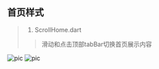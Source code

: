 ## 首页样式  

>   1. ScrollHome.dart    
>    > 滑动和点击顶部tabBar切换首页展示内容  

![pic](https://github.com/zhanlianglucky/flutter_demo/tree/master/lib/home_type/img/home_page1.png)      ![pic](https://github.com/zhanlianglucky/flutter_demo/tree/master/lib/home_type/img/home_page2.png)  

